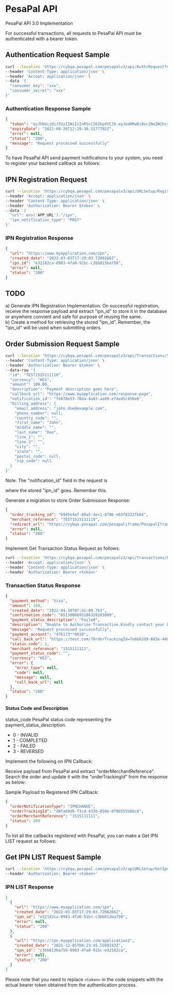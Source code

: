 # PesaPal API

PesaPal API 3.0 Implementation

For successful transactions, all requests to PesaPal API must be authenticated with a bearer token.

## Authentication Request Sample

```bash
curl --location 'https://cybqa.pesapal.com/pesapalv3/api/Auth/RequestToken' \
--header 'Content-Type: application/json' \
--header 'Accept: application/json' \
--data '{
  "consumer_key": "xxx",
  "consumer_secret": "xxx"
}'
```

### Authentication Response Sample

```json
{
  "token": "eyJhbGciOiJIUzI1NiIsInR5cCI6IkpXVCJ9.eyJodHRwOi8vc2NoZW1hcy5taWNyb3NvZnQuY29tL3dzLzIwMDgvMDYa",
  "expiryDate": "2021-08-26T12:29:30.5177702Z",
  "error": null,
  "status": "200",
  "message": "Request processed successfully"
}
```

To have PesaPal API send payment notifications to your system, you need to register your backend callback as follows:

## IPN Registration Request

```bash
curl --location 'https://cybqa.pesapal.com/pesapalv3/api/URLSetup/RegisterIPN' \
--header 'Accept: application/json' \
--header 'Content-Type: application/json' \
--header 'Authorization: Bearer $token' \
--data '{
  "url": env('APP_URL')."/ipn",
  "ipn_notification_type": "POST"
}'
```

### IPN Registration Response

```json
{
  "url": "https://www.myapplication.com/ipn",
  "created_date": "2022-03-03T17:29:03.7208266Z",
  "ipn_id": "e32182ca-0983-4fa0-91bc-c3bb813ba750",
  "error": null,
  "status": "200"
}
```

## TODO

a) Generate IPN Registration Implementation. On successful registration, receive the response payload and extract "ipn_id" to store it in the database or anywhere convient and safe for purpose of reusing the same.  
b) Create a method for retrieving the stored "ipn_id". Remember, the "ipn_id" will be used when submitting orders.  

## Order Submission Request Sample

```bash
curl --location 'https://cybqa.pesapal.com/pesapalv3/api/Transactions/SubmitOrderRequest' \
--header 'Content-Type: application/json' \
--header 'Authorization: Bearer $token' \
--data-raw '{
  "id": "TEST1515111110",
  "currency": "KES",
  "amount": 100.00,
  "description": "Payment description goes here",
  "callback_url": "https://www.myapplication.com/response-page",
  "notification_id": "fe078e53-78da-4a83-aa89-e7ded5c456e6",
  "billing_address": {
    "email_address": "john.doe@example.com",
    "phone_number": null,
    "country_code": "",
    "first_name": "John",
    "middle_name": "",
    "last_name": "Doe",
    "line_1": "",
    "line_2": "",
    "city": "",
    "state": "",
    "postal_code": null,
    "zip_code": null
  }
}'
```

Note: The "notification_id" field in the request is

 where the stored "ipn_id" goes. Remember this.

Generate a migration to store Order Submission Response:

```json
{
  "order_tracking_id": "b945e4af-80a5-4ec1-8706-e03f8332fb04",
  "merchant_reference": "TEST1515111119",
  "redirect_url": "https://cybqa.pesapal.com/pesapaliframe/PesapalIframe3/Index/?OrderTrackingId=b945e4af-80a5-4ec1-8706-e03f8332fb04",
  "error": null,
  "status": "200"
}
```

Implement Get Transaction Status Request as follows:

```bash
curl --location 'https://cybqa.pesapal.com/pesapalv3/api/Transactions/GetPesapalTransactionStatus?orderTrackingId=xxxxxxxxxxxxxx' \
--header 'Accept: application/json' \
--header 'Content-Type: application/json' \
--header 'Authorization: Bearer <token>'
```

### Transaction Status Response

```json
{
  "payment_method": "Visa",
  "amount": 100,
  "created_date": "2022-04-30T07:41:09.763",
  "confirmation_code": "6513008693186320103009",
  "payment_status_description": "Failed",
  "description": "Unable to Authorize Transaction.Kindly contact your bank for assistance",
  "message": "Request processed successfully",
  "payment_account": "476173**0010",
  "call_back_url": "https://test.com/?OrderTrackingId=7e6b62d9-883e-440f-a63e-e1105bbfadc3&OrderMerchantReference=1515111111",
  "status_code": 2,
  "merchant_reference": "1515111111",
  "payment_status_code": "",
  "currency": "KES",
  "error": {
    "error_type": null,
    "code": null,
    "message": null,
    "call_back_url": null
  },
  "status": "200"
}
```

#### Status Code and Description

status_code	PesaPal status code representing the payment_status_description.
- 0 - INVALID
- 1 - COMPLETED
- 2 - FAILED
- 3 - REVERSED

Implement the following on IPN Callback:

Receive payload from PesaPal and extract "orderMerchantReference". Search the order and update it with the "orderTrackingId" from the response as below:

Sample Payload to Registered IPN Callback:

```json
{
  "orderNotificationType": "IPNCHANGE",
  "orderTrackingId": "d0fa69d6-f3cd-433b-858e-df86555b86c8",
  "orderMerchantReference": "1515111111",
  "status": 200
}
```

To list all the callbacks registered with PesaPal, you can make a Get IPN LIST request as follows:

## Get IPN LIST Request Sample

```bash
curl --location 'https://cybqa.pesapal.com/pesapalv3/apiURLSetup/GetIpnList' \
--header 'Authorization: Bearer <token>'
```

### IPN LIST Response

```json
[
  {
    "url": "https://www.myapplication.com/ipn",
    "created_date": "2022-03-03T17:29:03.7208266Z",
    "ipn_id": "e32182ca-0983-4fa0-91bc-c3bb813ba750",
    "error": null,
    "status": "200"
  },
  {
    "url": "https://ipn.myapplication.com/application2",
    "created_date": "2021-12-05T04:23:45.5509243Z",
    "ipn_id": "c3bb813ba750-0983-4fa0-91bc-e32182ca",
    "error": null,
    "status": "200"
  }
]
```

Please note that you need to replace `<token>` in the code snippets with the actual bearer token obtained from the authentication process.
